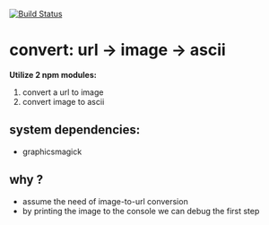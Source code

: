 [![Build Status](https://travis-ci.org/brownman/url_to_image_to_ascii.svg)](https://travis-ci.org/brownman/url_to_image_to_ascii)

convert: url -> image -> ascii
============
**Utilize 2 npm modules:**
 1. convert a url to image 
 2. convert image to ascii

system dependencies:
---
- graphicsmagick

why ?
---
- assume the need of image-to-url conversion
- by printing the image to the console we can debug the first step
